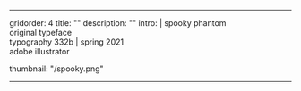 ---

gridorder: 4
title: ""
description: ""
intro: |
 spooky phantom <br>
 original typeface <br>
 typography 332b | spring 2021 <br>
 adobe illustrator <br>

thumbnail: "/spooky.png"

---